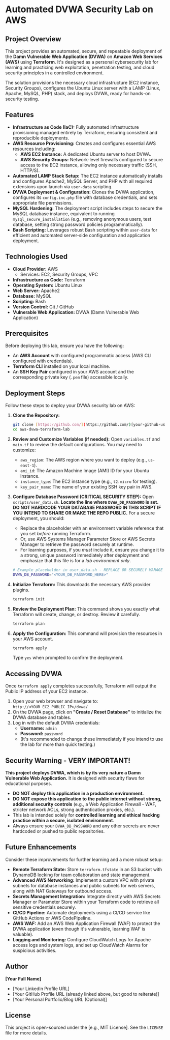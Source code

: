 # Automated DVWA Security Lab on AWS

## Project Overview

This project provides an automated, secure, and repeatable deployment of the **Damn Vulnerable Web Application (DVWA)** on **Amazon Web Services (AWS)** using **Terraform**. It's designed as a personal cybersecurity lab for learning and practicing web exploitation, penetration testing, and cloud security principles in a controlled environment.

The solution provisions the necessary cloud infrastructure (EC2 instance, Security Groups), configures the Ubuntu Linux server with a LAMP (Linux, Apache, MySQL, PHP) stack, and deploys DVWA, ready for hands-on security testing.

## Features

* **Infrastructure as Code (IaC):** Fully automated infrastructure provisioning managed entirely by Terraform, ensuring consistent and reproducible deployments.
* **AWS Resource Provisioning:** Creates and configures essential AWS resources including:
    * **AWS EC2 Instance:** A dedicated Ubuntu server to host DVWA.
    * **AWS Security Groups:** Network-level firewalls configured to secure access to the EC2 instance, allowing only necessary traffic (SSH, HTTP/S).
* **Automated LAMP Stack Setup:** The EC2 instance automatically installs and configures Apache2, MySQL Server, and PHP with all required extensions upon launch via `user-data` scripting.
* **DVWA Deployment & Configuration:** Clones the DVWA application, configures its `config.inc.php` file with database credentials, and sets appropriate file permissions.
* **MySQL Hardening:** The deployment script includes steps to secure the MySQL database instance, equivalent to running `mysql_secure_installation` (e.g., removing anonymous users, test database, setting strong password policies programmatically).
* **Bash Scripting:** Leverages robust Bash scripting within `user-data` for efficient and automated server-side configuration and application deployment.

## Technologies Used

* **Cloud Provider:** AWS
    * Services: EC2, Security Groups, VPC
* **Infrastructure as Code:** Terraform
* **Operating System:** Ubuntu Linux
* **Web Server:** Apache2
* **Database:** MySQL
* **Scripting:** Bash
* **Version Control:** Git / GitHub
* **Vulnerable Web Application:** DVWA (Damn Vulnerable Web Application)

## Prerequisites

Before deploying this lab, ensure you have the following:

* An **AWS Account** with configured programmatic access (AWS CLI configured with credentials).
* **Terraform CLI** installed on your local machine.
* An **SSH Key Pair** configured in your AWS account and the corresponding private key (`.pem` file) accessible locally.

## Deployment Steps

Follow these steps to deploy your DVWA security lab on AWS:

1.  **Clone the Repository:**
    ```bash
    git clone [https://github.com/](https://github.com/)[your-github-username]/aws-dvwa-terraform-lab.git
    cd aws-dvwa-terraform-lab
    ```

2.  **Review and Customize Variables (if needed):**
    Open `variables.tf` and `main.tf` to review the default configurations. You may need to customize:
    * `aws_region`: The AWS region where you want to deploy (e.g., `us-east-1`).
    * `ami_id`: The Amazon Machine Image (AMI) ID for your Ubuntu instance.
    * `instance_type`: The EC2 instance type (e.g., `t2.micro` for testing).
    * `key_pair_name`: The name of your existing SSH key pair in AWS.

3.  **Configure Database Password (CRITICAL SECURITY STEP):**
    Open `scripts/user_data.sh`. **Locate the line where `DVWA_DB_PASSWORD` is set.**
    **DO NOT HARDCODE YOUR DATABASE PASSWORD IN THIS SCRIPT IF YOU INTEND TO SHARE OR MAKE THE REPO PUBLIC.**
    For a secure deployment, you should:
    * Replace the placeholder with an environment variable reference that you set *before* running Terraform.
    * Or, use AWS Systems Manager Parameter Store or AWS Secrets Manager to retrieve the password securely at runtime.
    * For learning purposes, if you *must* include it, ensure you change it to a strong, unique password immediately after deployment and emphasize that this file is for a *lab environment only*.

    ```bash
    # Example placeholder in user_data.sh - REPLACE OR SECURELY MANAGE THIS!
    DVWA_DB_PASSWORD="<YOUR_DB_PASSWORD_HERE>"
    ```

4.  **Initialize Terraform:**
    This downloads the necessary AWS provider plugins.
    ```bash
    terraform init
    ```

5.  **Review the Deployment Plan:**
    This command shows you exactly what Terraform will create, change, or destroy. Review it carefully.
    ```bash
    terraform plan
    ```

6.  **Apply the Configuration:**
    This command will provision the resources in your AWS account.
    ```bash
    terraform apply
    ```
    Type `yes` when prompted to confirm the deployment.

## Accessing DVWA

Once `terraform apply` completes successfully, Terraform will output the Public IP address of your EC2 instance.

1.  Open your web browser and navigate to:
    `http://<YOUR_EC2_PUBLIC_IP>/dvwa/`
2.  On the DVWA page, click on **"Create / Reset Database"** to initialize the DVWA database and tables.
3.  Log in with the default DVWA credentials:
    * **Username:** `admin`
    * **Password:** `password`
    * (It's recommended to change these immediately if you intend to use the lab for more than quick testing.)

## Security Warning - VERY IMPORTANT!

**This project deploys DVWA, which is by its very nature a Damn Vulnerable Web Application.** It is designed with security flaws for educational purposes.

* **DO NOT deploy this application in a production environment.**
* **DO NOT expose this application to the public internet without strong, additional security controls** (e.g., a Web Application Firewall - WAF, stricter network ACLs, strong authentication proxies, etc.).
* This lab is intended solely for **controlled learning and ethical hacking practice within a secure, isolated environment**.
* Always ensure your `DVWA_DB_PASSWORD` and any other secrets are never hardcoded or pushed to public repositories.

## Future Enhancements

Consider these improvements for further learning and a more robust setup:

* **Remote Terraform State:** Store `terraform.tfstate` in an S3 bucket with DynamoDB locking for team collaboration and state management.
* **Advanced AWS Networking:** Implement a custom VPC with private subnets for database instances and public subnets for web servers, along with NAT Gateways for outbound access.
* **Secrets Management Integration:** Integrate directly with AWS Secrets Manager or Parameter Store within your Terraform code to retrieve all sensitive credentials securely.
* **CI/CD Pipeline:** Automate deployments using a CI/CD service like GitHub Actions or AWS CodePipeline.
* **AWS WAF:** Add an AWS Web Application Firewall (WAF) to protect the DVWA application (even though it's vulnerable, learning WAF is valuable).
* **Logging and Monitoring:** Configure CloudWatch Logs for Apache access logs and system logs, and set up CloudWatch Alarms for suspicious activities.

## Author

**[Your Full Name]**
* [Your LinkedIn Profile URL]
* [Your GitHub Profile URL (already linked above, but good to reiterate)]
* [Your Personal Portfolio/Blog URL (Optional)]

## License

This project is open-sourced under the [e.g., MIT License]. See the `LICENSE` file for more details.